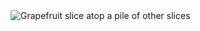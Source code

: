 <img src="https://tenor.com/ru/view/skibidi-bop-bop-yes-yes-%D0%BF%D1%83%D0%B7%D0%BE-%D0%B6%D0%B8%D0%B2%D0%BE%D1%82-%D1%81%D0%BC%D0%B5%D1%85-%D1%82%D0%B0%D0%BD%D1%86%D1%8B-gif-27224458" alt="Grapefruit slice atop a pile of other slices" />
